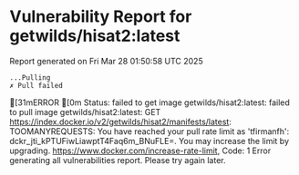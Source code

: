 # Vulnerability Report for getwilds/hisat2:latest

Report generated on Fri Mar 28 01:50:58 UTC 2025

    ...Pulling
    ✗ Pull failed
[31mERROR  [0m Status: failed to get image getwilds/hisat2:latest: failed to pull image getwilds/hisat2:latest: GET https://index.docker.io/v2/getwilds/hisat2/manifests/latest: TOOMANYREQUESTS: You have reached your pull rate limit as 'tfirmanfh': dckr_jti_kPTUFiwLiawptT4Faq6m_BNuFLE=. You may increase the limit by upgrading. https://www.docker.com/increase-rate-limit, Code: 1 
Error generating all vulnerabilities report. Please try again later.
